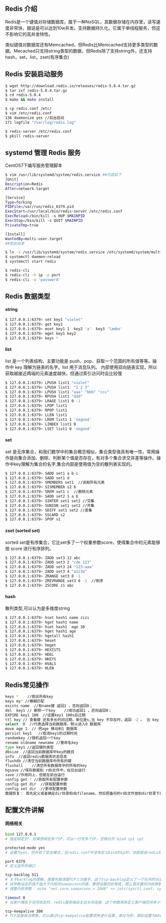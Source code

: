 
## Redis 介绍
Redis是一个键值对存储数据库，属于一种NoSQL，其数据存储在内存里，读写速度非常快，据说是可以达到10w并发。支持数据持久化。它属于单线程服务，但这不影响它的高并发特性。

类似键值对数据库还有Memcached，但Redis比Memcached支持更多类型的数据。Mecached只支持string类型的数据，但Redis除了支持string外，还支持hash，set，list，zset(有序集合)

## Redis 安装启动服务
```bash
$ wget http://download.redis.io/releases/redis-5.0.4.tar.gz
$ tar zxf redis-5.0.4.tar.gz
$ cd redis-5.0.4
$ make && make install

$ cp redis.conf /etc/
$ vim /etc/redis.conf
136 daemonize yes //后台启动
171 logfile "/var/log/redis.log"

$ redis-server /etc/redis.conf
$ pkill redis-server
```

## systemd 管理 Redis 服务
CentOS7下编写服务管理脚本
```bash
$ vim /usr/lib/systemd/system/redis.service ##内容如下
[Unit]
Description=Redis
After=network.target

[Service]
Type=forking
PIDFile=/var/run/redis_6379.pid
ExecStart=/usr/local/bin/redis-server /etc/redis.conf
ExecReload=/bin/kill -s HUP $MAINPID
ExecStop=/bin/kill -s QUIT $MAINPID
PrivateTmp=true

[Install]
WantedBy=multi-user.target
##到此结束

$ ln -s /usr/lib/systemd/system/redis.service /etc/systemd/system/multi-user.target.wants/redis.service
$ systemctl daemon-reload
$ systemctl start redis

$ redis-cli  
$ redis-cli -h ip -p port
$ redis-cli -a 'password'
```

## Redis 数据类型
#### string
```bash
$ 127.0.0.1:6379> set key1 "violet"
$ 127.0.0.1:6379> get key1
$ 127.0.0.1:6379> mset key1 1  key2 'a'  key3 'lambo'
$ 127.0.0.1:6379> mget key1 key2
$ 127.0.0.1:6379> keys *
```

#### list
list 是一个列表结构，主要功能是 push、pop、获取一个范围的所有值等等。操作中 key 理解为链表的名字。list 用于消息队列。
内部使用双向链表实现，所以获取越接近两端的元素速度越快，但通过索引访问时会比较慢
```bash
$ 127.0.0.1:6379> LPUSH list1 "violet"
$ 127.0.0.1:6379> LPUSH list1  "1 2 3"
$ 127.0.0.1:6379> LPUSH list1 "aaa" "bbb" "ccc"
$ 127.0.0.1:6379> RPUSH list1 "ddd"
$ 127.0.0.1:6379> LRAGE list1 0 -1
$ 127.0.0.1:6379> LPOP list1
$ 127.0.0.1:6379> RPOP list1
$ 127.0.0.1:6379> LLEN list1
$ 127.0.0.1:6379> LREM list1 1 'nogood'
$ 127.0.0.1:6379> LINDEX list1 0
$ 127.0.0.1:6379> LSET list1 0 'nogood'
```

#### set
set 是无序集合，和我们数学中的集合概念相似，集合类型值具有唯一性，常用操作是向集合添加、删除、判断某个值是否存在，有对多个集合求交并差等操作。操作中key理解为集合的名字,集合内部是使用值为空的散列表实现的。
```bash
$ 127.0.0.1:6379> SADD set1 a b c
$ 127.0.0.1:6379> SADD set1 d
$ 127.0.0.1:6379> SMEMBERS set1  //读取所有元素
$ 127.0.0.1:6379> SISMEMBER s2 b
$ 127.0.0.1:6379> SREM set1 c  //删除元素
$ 127.0.0.1:6379> SADD set2 1 a b 
$ 127.0.0.1:6379> SINTER set1 set2 //交集
$ 127.0.0.1:6379> SUNION set1 set2 //并集
$ 127.0.0.1:6379> SDIFF set1 set2 //差集
$ 127.0.0.1:6379> SSCARD s2
$ 127.0.0.1:6379> SPOP s1
```

#### zset (sorted set)
sorted set是有序集合，它比set多了一个权重参数score，使得集合中的元素能够按 score 进行有序排列。
```bash
$ 127.0.0.1:6379> ZADD set3 12 abc
$ 127.0.0.1:6379> ZADD set3 2 "cde 123"
$ 127.0.0.1:6379> ZADD set3 24 "123-aaa"
$ 127.0.0.1:6379> ZADD set3 4 "a123a"
$ 127.0.0.1:6379> ZRANGE set3 0 -1
$ 127.0.0.1:6379> ZREVRANGE set3 0 -1  //倒序
$ 127.0.0.1:6379> ZSCORE z1 abc
```

#### hash
散列类型,可以认为是多维度string
```bash
$ 127.0.0.1:6379> hset hash1 name zizi
$ 127.0.0.1:6379> hget hash1 name
$ 127.0.0.1:6379> hset hash1  age 30
$ 127.0.0.1:6379> hget hash1 age
$ 127.0.0.1:6379> hgetall hash1
$ 127.0.0.1:6379> hmset
$ 127.0.0.1:6379> hmget 
$ 127.0.0.1:6379> HEXISTS 
$ 127.0.0.1:6379> HDEL
$ 127.0.0.1:6379> HKEYS
$ 127.0.0.1:6379> HVALS
$ 127.0.0.1:6379> HLEN
```

## Redis常见操作
```bash
keys *    //取出所有key
keys my* //模糊匹配
exists name  //有name键 返回1 ，否则返回0；
del  key1 // 删除一个key    //成功返回1 ，否则返回0；
EXPIRE key1 100  //设置key1 100s后过期
ttl key // 查看键 还有多长时间过期，单位是s,当 key 不存在时，返回 -2 。 当 key 存在但没有设置剩余生存时间时，返回 -1 。 否则，返回 key 的剩余生存时间。
select  0  //代表选择当前数据库，默认进入0 数据库
move age 1  // 把age 移动到1 数据库
persist key1   //取消key1的过期时间
randomkey //随机返回一个key
rename oldname newname //重命名key
type key1 //返回键的类型
dbsize  //返回当前数据库中key的数目
info  //返回redis数据库状态信息
flushdb //清空当前数据库中所有的键
flushall    //清空所有数据库中的所有的key
bgsave //保存数据到 rdb文件中，在后台运行
save //作用同上，但是在前台运行
config get * //获取所有配置参数
config get dir  //获取配置参数
config set dir  //更改配置参数
数据恢复： 首先定义或者确定dir目录和dbfilename，然后把备份的rdb文件放到dir目录下面，重启redis服务即可恢复数据
```

## 配置文件讲解
#### 网络相关
```bash
bind 127.0.0.1
# 指定绑定IP，如果想绑定多个IP，可以一行写多个IP，空格分开 bind ip1 ip2

protected-mode yes
# 设置为yes，则开启了安全模式，当redis.conf中没有定义bind的ip时，也就是说redis将会绑定全网IP， 并且也没有设置访问密码，这两个条件满足时，当远程的机器访问redis时，就会被限制了。建议开启。

port 6379
# 定义监听的端口

tcp-backlog 511
# 关于backlog的理解，需要先搞清楚TCP三次握手。这个tcp-backlog定义了一个队列的长度。这个队列指的是， TCP三次握手中最后一次握手完成后的那个状态的连接（下图的accept queue）。
# 该参数设定的值不能大于内核的somaxconn的值，要想设置的非常高，那么首先要将内核参数somaxconn的值提升。 somaxconn，定义了系统中每一个端口最大的监听队列的长度，这是个全局的参数,默认值为128. 限制了每个端口接收新tcp连接侦听队列的大小。对于一个经常处理新连接的高负载 web服务环境来说，默认的128太小了。大多数环境这个值建议增加到2048或者更多。
# 调整内核参数： echo "net.core.somaxconn = 2048" >> /etc/sysctl.conf; sysctl -p

timeout 0
# 当客户端处于空闲状态时，redis服务端会主动关闭连接，这个参数用来定义客户端空闲多少秒，服务端关闭连接，如果是0则不限制。

tcp-keepalive 300
# TCP连接保活策略，可以通过tcp-keepalive配置项来进行设置，单位为秒，假如设置为60秒，则server端会每60秒向连接空闲的客户端发起一次ACK请求， 以检查客户端是否已经挂掉，对于无响应的客户端则会关闭其连接。所以关闭一个连接最长需要120秒的时间。如果设置为0，则不会进行保活检测。
```
